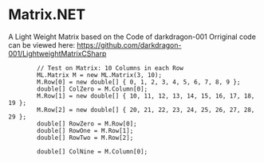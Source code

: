 # Matrix.NET
A Light Weight Matrix based on the Code of darkdragon-001 
Orriginal code can be viewed here: https://github.com/darkdragon-001/LightweightMatrixCSharp

            // Test on Matrix: 10 Columns in each Row
            ML.Matrix M = new ML.Matrix(3, 10);
            M.Row[0] = new double[] { 0, 1, 2, 3, 4, 5, 6, 7, 8, 9 };
            double[] ColZero = M.Column[0];
            M.Row[1] = new double[] { 10, 11, 12, 13, 14, 15, 16, 17, 18, 19 };
            M.Row[2] = new double[] { 20, 21, 22, 23, 24, 25, 26, 27, 28, 29 };
            double[] RowZero = M.Row[0];
            double[] RowOne = M.Row[1];
            double[] RowTwo = M.Row[2];

            double[] ColNine = M.Column[0];

